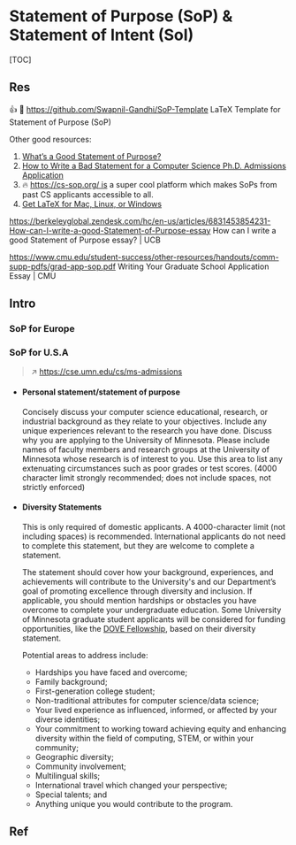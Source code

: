 # Statement of Purpose (SoP) & Statement of Intent (SoI)

[TOC]



## Res
👍 🚧 https://github.com/Swapnil-Gandhi/SoP-Template
LaTeX Template for Statement of Purpose (SoP)

Other good resources:
1. [What’s a Good Statement of Purpose?](https://ed.stanford.edu/sites/default/files/statement-of-purpose_revised_4.pdf)
2. [How to Write a Bad Statement for a Computer Science Ph.D. Admissions Application](https://www.cs.cmu.edu/~pavlo/blog/2015/10/how-to-write-a-bad-statement-for-a-computer-science-phd-admissions-application.html)
3. 🔥 https://cs-sop.org/ is a super cool platform which makes SoPs from past CS applicants accessible to all.
4. [Get LaTeX for Mac, Linux, or Windows](https://www.latex-project.org/get/)

https://berkeleyglobal.zendesk.com/hc/en-us/articles/6831453854231-How-can-I-write-a-good-Statement-of-Purpose-essay
How can I write a good Statement of Purpose essay? | UCB

https://www.cmu.edu/student-success/other-resources/handouts/comm-supp-pdfs/grad-app-sop.pdf
Writing Your Graduate School Application Essay | CMU



## Intro
### SoP for Europe


### SoP for U.S.A
> ↗ https://cse.umn.edu/cs/ms-admissions

- #### Personal statement/statement of purpose
    Concisely discuss your computer science educational, research, or industrial background as they relate to your objectives. Include any unique experiences relevant to the research you have done. Discuss why you are applying to the University of Minnesota. Please include names of faculty members and research groups at the University of Minnesota whose research is of interest to you. Use this area to list any extenuating circumstances such as poor grades or test scores. (4000 character limit strongly recommended; does not include spaces, not strictly enforced)
- #### Diversity Statements
    This is only required of domestic applicants. A 4000-character limit (not including spaces) is recommended. International applicants do not need to complete this statement, but they are welcome to complete a statement.  
      
    The statement should cover how your background, experiences, and achievements will contribute to the University's and our Department’s goal of promoting excellence through diversity and inclusion. If applicable, you should mention hardships or obstacles you have overcome to complete your undergraduate education. Some University of Minnesota graduate student applicants will be considered for funding opportunities, like the [DOVE Fellowship](https://grad.umn.edu/funding/program-requests-nominations/nominations/diversity-of-views-experience-fellowship-dove), based on their diversity statement.  
      
    Potential areas to address include:
    
    - Hardships you have faced and overcome;
    - Family background;
    - First-generation college student;
    - Non-traditional attributes for computer science/data science;
    - Your lived experience as influenced, informed, or affected by your diverse identities;
    - Your commitment to working toward achieving equity and enhancing diversity within the field of computing, STEM, or within your community;
    - Geographic diversity;
    - Community involvement;
    - Multilingual skills;
    - International travel which changed your perspective;
    - Special talents; and
    - Anything unique you would contribute to the program.



## Ref
[🤔 How to Write a Statement of Purpose for Graduate School | Northeastern University]: https://graduate.northeastern.edu/resources/how-to-write-a-statement-of-purpose/

[👍 Writing the Statement of Purpose | Berkeley Graduate Division]: https://grad.berkeley.edu/admissions/steps-to-apply/requirements/statement-purpose/

[GRADUATE SCHOOL STATEMENT OF PURPOSE | University of Massachusets Amherst]: https://www.cics.umass.edu/content/graduate-school-statement-purpose

[How to write a statement of intent | Western Sydney University]: https://www.westernsydney.edu.au/future/study/how-to-apply/higher-degree-research-candidates/master-of-research/how-to-write-a-statement-of-intent

[👍 Another Annotated Example: CS PhD Statement of Purpose]: https://eugenielai.github.io/posts/another-annotated-sop.html

[How to Write a Bad Statement for a Computer Science Ph.D. Admissions Application]: https://www.cs.cmu.edu/~pavlo/blog/2015/10/how-to-write-a-bad-statement-for-a-computer-science-phd-admissions-application.html

[🤔「申请文书」万字长文！文书申请中容易忽视的信息来源：学校官网&如何辨别中介文书好坏]: https://www.1point3acres.com/bbs/thread-1068828-1-1.html
